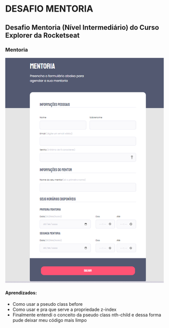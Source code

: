 # DESAFIO MENTORIA
## Desafio Mentoria (Nível Intermediário) do Curso Explorer da Rocketseat

### Mentoria

<img src="/img/Desafio-mentoria.png" alt="Imagem do site contruido no curso Explorer" />

#### Aprendizados:

<ul>
<li>Como usar a pseudo class before</li>
<li>Como usar e pra que serve a propriedade z-index</li>
<li>Finalmente entendi o conceito da pseudo class nth-child e dessa forma pude deixar meu código mais limpo</li>
</ul>
